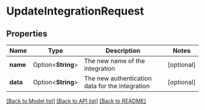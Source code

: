 # UpdateIntegrationRequest

## Properties

Name | Type | Description | Notes
------------ | ------------- | ------------- | -------------
**name** | Option<**String**> | The new name of the integration | [optional]
**data** | Option<**String**> | The new authentication data for the integration | [optional]

[[Back to Model list]](../README.md#documentation-for-models) [[Back to API list]](../README.md#documentation-for-api-endpoints) [[Back to README]](../README.md)


